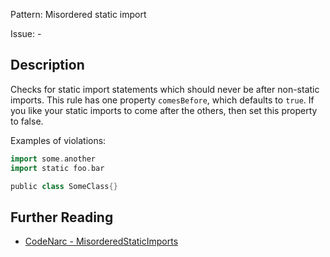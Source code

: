 Pattern: Misordered static import

Issue: -

## Description

Checks for static import statements which should never be after non-static imports. This rule has one property `comesBefore`, which defaults to `true`. If you like your static imports to come after the others, then set this property to false.

Examples of violations:

``` groovy
import some.another
import static foo.bar

public class SomeClass{}
```

## Further Reading

* [CodeNarc - MisorderedStaticImports](http://codenarc.sourceforge.net/codenarc-rules-imports.html#MisorderedStaticImports)